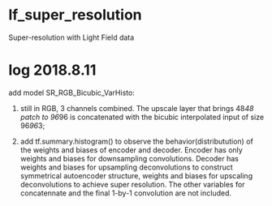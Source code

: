 # lf_super_resolution
Super-resolution with Light Field data

# log 2018.8.11
add model SR_RGB_Bicubic_VarHisto:
1. still in RGB, 3 channels combined. The upscale layer that brings 48*48 patch to 96*96 is concatenated with the bicubic interpolated input of size 96*96*3;

2. add tf.summary.histogram() to observe the behavior(distributution) of the weights and biases of encoder and decoder. Encoder has only weights and biases for downsampling convolutions. Decoder has weights and biases for upsampling deconvolutions to construct symmetrical autoencoder structure, weights and biases for upscaling deconvolutions to achieve super resolution. The other variables for concatennate and the final 1-by-1 convolution are not included. 
